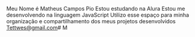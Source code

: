 Meu Nome é Matheus Campos Pio
Estou estudando na Alura
Estou me desenvolvendo na linguagem JavaScript
Utilizo esse espaço para minha organização e compartilhamento dos meus projetos desenvolvidos
Tettwes@gmail.com# M
